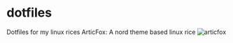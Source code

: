 # dotfiles
Dotfiles for my linux rices
ArticFox: A nord theme based linux rice
![articfox](https://user-images.githubusercontent.com/72969144/184395784-bc2af644-73ec-4af1-9e2d-620ab06d5ab3.png)
